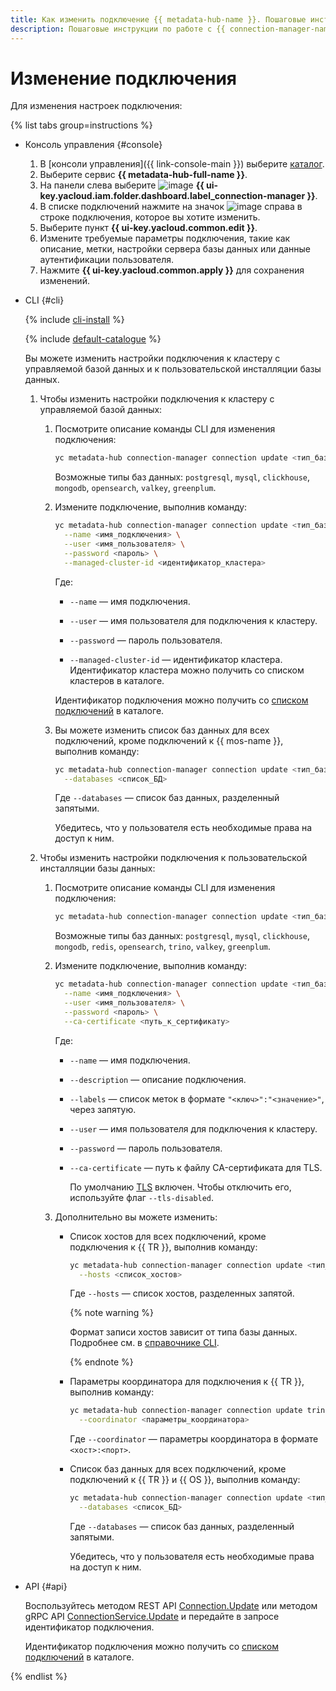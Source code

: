 ```yaml
---
title: Как изменить подключение {{ metadata-hub-name }}. Пошаговые инструкции
description: Пошаговые инструкции по работе с {{ connection-manager-name }} в {{ yandex-cloud }}. Из статьи вы узнаете, как изменять подключения.
---
```


# Изменение подключения


Для изменения настроек подключения:

{% list tabs group=instructions %}

- Консоль управления {#console}

  1. В [консоли управления]({{ link-console-main }}) выберите [каталог](../../resource-manager/concepts/resources-hierarchy.md#folder).
  1. Выберите сервис **{{ metadata-hub-full-name }}**.
  1. На панели слева выберите ![image](../../_assets/console-icons/plug-connection.svg) **{{ ui-key.yacloud.iam.folder.dashboard.label_connection-manager }}**.
  1. В списке подключений нажмите на значок ![image](../../_assets/console-icons/ellipsis.svg) справа в строке подключения, которое вы хотите изменить.
  1. Выберите пункт **{{ ui-key.yacloud.common.edit }}**.
  1. Измените требуемые параметры подключения, такие как описание, метки, настройки сервера базы данных или данные аутентификации пользователя.
  1. Нажмите **{{ ui-key.yacloud.common.apply }}** для сохранения изменений.

- CLI {#cli}

  {% include [cli-install](../../_includes/cli-install.md) %}

  {% include [default-catalogue](../../_includes/default-catalogue.md) %}

  Вы можете изменить настройки подключения к кластеру с управляемой базой данных и к пользовательской инсталляции базы данных.

  1. Чтобы изменить настройки подключения к кластеру с управляемой базой данных:

      1. Посмотрите описание команды CLI для изменения подключения:

          ```bash
          yc metadata-hub connection-manager connection update <тип_базы_данных> --help
          ```

          Возможные типы баз данных: `postgresql`, `mysql`, `clickhouse`, `mongodb`, `opensearch`, `valkey`, `greenplum`.

      1. Измените подключение, выполнив команду:
      
          ```bash
          yc metadata-hub connection-manager connection update <тип_базы_данных> <идентификатор_подключения> \
            --name <имя_подключения> \
            --user <имя_пользователя> \
            --password <пароль> \
            --managed-cluster-id <идентификатор_кластера>
          ```

          Где:

          * `--name` — имя подключения.

          * `--user` — имя пользователя для подключения к кластеру.

          * `--password` — пароль пользователя.
      
          * `--managed-cluster-id` — идентификатор кластера. Идентификатор кластера можно получить со списком кластеров в каталоге.

          Идентификатор подключения можно получить со [списком подключений](view-connection.md#connection-list) в каталоге.

      1. Вы можете изменить список баз данных для всех подключений, кроме подключений к {{ mos-name }}, выполнив команду:

          ```bash
          yc metadata-hub connection-manager connection update <тип_базы_данных> <идентификатор_подключения> \
            --databases <список_БД>
          ```

          Где `--databases` — список баз данных, разделенный запятыми.
          
          Убедитесь, что у пользователя есть необходимые права на доступ к ним.
  
  1. Чтобы изменить настройки подключения к пользовательской инсталляции базы данных:
      
      1. Посмотрите описание команды CLI для изменения подключения:

          ```bash
          yc metadata-hub connection-manager connection update <тип_базы_данных> --help
          ```

          Возможные типы баз данных: `postgresql`, `mysql`, `clickhouse`, `mongodb`, `redis`, `opensearch`, `trino`, `valkey`, `greenplum`.

      1. Измените подключение, выполнив команду:
      
          ```bash
          yc metadata-hub connection-manager connection update <тип_базы_данных> <идентификатор_подключения> \
            --name <имя_подключения> \
            --user <имя_пользователя> \
            --password <пароль> \
            --ca-certificate <путь_к_сертификату>
          ```

          Где:

          * `--name` — имя подключения.
          
          * `--description` — описание подключения.
          
          * `--labels` — список меток в формате `"<ключ>":"<значение>"`, через запятую.
          
          * `--user` — имя пользователя для подключения к кластеру.
          
          * `--password` — пароль пользователя.
          
          * `--ca-certificate` — путь к файлу CA-сертификата для TLS.
          
            По умолчанию [TLS](../../glossary/tls.md) включен. Чтобы отключить его, используйте флаг `--tls-disabled`.

      1. Дополнительно вы можете изменить:

          * Список хостов для всех подключений, кроме подключения к {{ TR }}, выполнив команду:

            ```bash
            yc metadata-hub connection-manager connection update <тип_базы_данных> <идентификатор_подключения> \
              --hosts <список_хостов>
            ```

            Где `--hosts` — список хостов, разделенных запятой.

            {% note warning %}

            Формат записи хостов зависит от типа базы данных. Подробнее см. в [справочнике CLI](../../cli/cli-ref/metadata-hub/cli-ref/connection-manager/connection/update/index.md).

            {% endnote %}

          * Параметры координатора для подключения к {{ TR }}, выполнив команду:

            ```bash
            yc metadata-hub connection-manager connection update trino <идентификатор_подключения> \
              --coordinator <параметры_координатора>
            ```

            Где `--coordinator` — параметры координатора в формате `<хост>:<порт>`.

          * Список баз данных для всех подключений, кроме подключений к {{ TR }} и {{ OS }}, выполнив команду:

            ```bash
            yc metadata-hub connection-manager connection update <тип_базы_данных> <идентификатор_подключения> \
              --databases <список_БД>
            ```

            Где `--databases` — список баз данных, разделенный запятыми.
          
            Убедитесь, что у пользователя есть необходимые права на доступ к ним.

- API {#api}

  Воспользуйтесь методом REST API [Connection.Update](../api-ref/Connection/update.md) или методом gRPC API [ConnectionService.Update](../api-ref/grpc/Connection/update.md) и передайте в запросе идентификатор подключения.

  Идентификатор подключения можно получить со [списком подключений](view-connection.md#connection-list) в каталоге.

{% endlist %}


